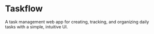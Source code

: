 # Taskflow
A task management web app for creating, tracking, and organizing daily tasks with a simple, intuitive UI.
